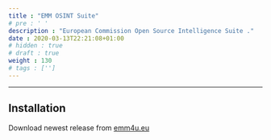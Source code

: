 ```yaml
---
title : "EMM OSINT Suite"
# pre : ' '
description : "European Commission Open Source Intelligence Suite ."
date : 2020-03-13T22:21:08+01:00
# hidden : true
# draft : true
weight : 130
# tags : ['']
---
```


---

## Installation

Download newest release from [emm4u.eu](https://repository.emm4u.eu/osint/)
